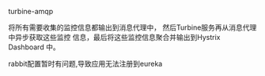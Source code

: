 turbine-amqp

将所有需要收集的监控信息都输出到消息代理中，
然后Turbine服务再从消息代理中异步获取这些监控
信息，最后将这些监控信息聚合并输出到Hystrix Dashboard
中。

rabbit配置暂时有问题,导致应用无法注册到eureka
